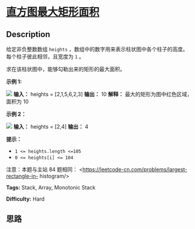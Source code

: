 # [直方图最大矩形面积][title]

## Description

给定非负整数数组 `heights` ，数组中的数字用来表示柱状图中各个柱子的高度。每个柱子彼此相邻，且宽度为 `1` 。

求在该柱状图中，能够勾勒出来的矩形的最大面积。



**示例 1:**

![](https://assets.leetcode.com/uploads/2021/01/04/histogram.jpg)
            **输入：** heights = [2,1,5,6,2,3]    **输出：** 10    **解释：** 最大的矩形为图中红色区域，面积为 10    

**示例 2：**

![](https://assets.leetcode.com/uploads/2021/01/04/histogram-1.jpg)
            **输入：** heights = [2,4]    **输出：** 4



**提示：**

  * `1 <= heights.length <=105`
  * `0 <= heights[i] <= 104`



注意：本题与主站 84 题相同： <https://leetcode-cn.com/problems/largest-rectangle-in-
histogram/>


**Tags:** Stack, Array, Monotonic Stack

**Difficulty:** Hard

## 思路

[title]: https://leetcode-cn.com/problems/0ynMMM
